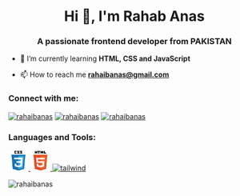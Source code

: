 <h1 align="center">Hi 👋, I'm Rahab Anas</h1>
<h3 align="center">A passionate frontend developer from PAKISTAN</h3>

- 🌱 I’m currently learning **HTML, CSS and JavaScript**

- 📫 How to reach me **rahaibanas@gmail.com**

<h3 align="left">Connect with me:</h3>
<p align="left">
<a href="https://twitter.com/rahaibanas" target="blank"><img align="center" src="https://raw.githubusercontent.com/rahuldkjain/github-profile-readme-generator/master/src/images/icons/Social/twitter.svg" alt="rahaibanas" height="30" width="40" /></a>
<a href="https://fb.com/rahaibanas" target="blank"><img align="center" src="https://raw.githubusercontent.com/rahuldkjain/github-profile-readme-generator/master/src/images/icons/Social/facebook.svg" alt="rahaibanas" height="30" width="40" /></a>
<a href="https://instagram.com/rahaibanas" target="blank"><img align="center" src="https://raw.githubusercontent.com/rahuldkjain/github-profile-readme-generator/master/src/images/icons/Social/instagram.svg" alt="rahaibanas" height="30" width="40" /></a>
</p>

<h3 align="left">Languages and Tools:</h3>
<p align="left"> <a href="https://www.w3schools.com/css/" target="_blank" rel="noreferrer"> <img src="https://raw.githubusercontent.com/devicons/devicon/master/icons/css3/css3-original-wordmark.svg" alt="css3" width="40" height="40"/> </a> <a href="https://www.w3.org/html/" target="_blank" rel="noreferrer"> <img src="https://raw.githubusercontent.com/devicons/devicon/master/icons/html5/html5-original-wordmark.svg" alt="html5" width="40" height="40"/> </a> <a href="https://tailwindcss.com/" target="_blank" rel="noreferrer"> <img src="https://www.vectorlogo.zone/logos/tailwindcss/tailwindcss-icon.svg" alt="tailwind" width="40" height="40"/> </a> </p>

<p><img align="center" src="https://github-readme-stats.vercel.app/api/top-langs?username=rahaibanas&show_icons=true&locale=en&layout=compact" alt="rahaibanas" /></p>
